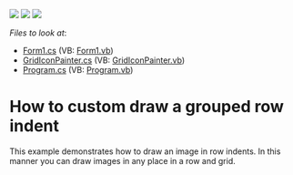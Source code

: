 <!-- default badges list -->
![](https://img.shields.io/endpoint?url=https://codecentral.devexpress.com/api/v1/VersionRange/128626861/10.1.4%2B)
[![](https://img.shields.io/badge/Open_in_DevExpress_Support_Center-FF7200?style=flat-square&logo=DevExpress&logoColor=white)](https://supportcenter.devexpress.com/ticket/details/E3163)
[![](https://img.shields.io/badge/📖_How_to_use_DevExpress_Examples-e9f6fc?style=flat-square)](https://docs.devexpress.com/GeneralInformation/403183)
<!-- default badges end -->
<!-- default file list -->
*Files to look at*:

* [Form1.cs](./CS/DrawImageOnRowIndent/Form1.cs) (VB: [Form1.vb](./VB/DrawImageOnRowIndent/Form1.vb))
* [GridIconPainter.cs](./CS/DrawImageOnRowIndent/GridIconPainter.cs) (VB: [GridIconPainter.vb](./VB/DrawImageOnRowIndent/GridIconPainter.vb))
* [Program.cs](./CS/DrawImageOnRowIndent/Program.cs) (VB: [Program.vb](./VB/DrawImageOnRowIndent/Program.vb))
<!-- default file list end -->
# How to custom draw a grouped row indent


<p>This example demonstrates how to draw an image in row indents. In this manner you can draw images in any place in a row and grid.</p>

<br/>


